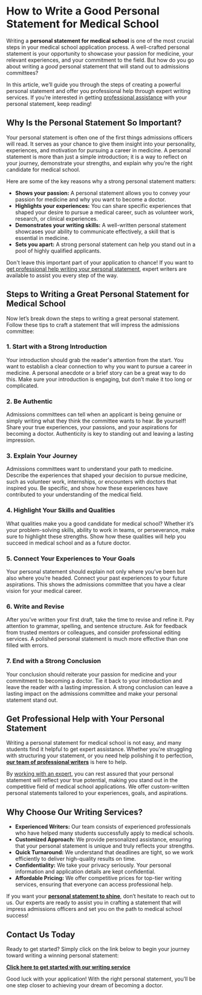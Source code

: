 # How to Write a Good Personal Statement for Medical School

Writing a **personal statement for medical school** is one of the most crucial steps in your medical school application process. A well-crafted personal statement is your opportunity to showcase your passion for medicine, your relevant experiences, and your commitment to the field. But how do you go about writing a _good_ personal statement that will stand out to admissions committees?

In this article, we’ll guide you through the steps of creating a powerful personal statement and offer you professional help through expert writing services. If you’re interested in getting [professional assistance](https://tinyurl.com/topessay?keyword=writing+a+good+personal+statement+for+medical+school) with your personal statement, keep reading!

## Why Is the Personal Statement So Important?

Your personal statement is often one of the first things admissions officers will read. It serves as your chance to give them insight into your personality, experiences, and motivation for pursuing a career in medicine. A personal statement is more than just a simple introduction; it is a way to reflect on your journey, demonstrate your strengths, and explain why you’re the right candidate for medical school.

Here are some of the key reasons why a strong personal statement matters:

- **Shows your passion:** A personal statement allows you to convey your passion for medicine and why you want to become a doctor.
- **Highlights your experiences:** You can share specific experiences that shaped your desire to pursue a medical career, such as volunteer work, research, or clinical experiences.
- **Demonstrates your writing skills:** A well-written personal statement showcases your ability to communicate effectively, a skill that is essential in medicine.
- **Sets you apart:** A strong personal statement can help you stand out in a pool of highly qualified applicants.

Don't leave this important part of your application to chance! If you want to [get professional help writing your personal statement](https://tinyurl.com/topessay?keyword=writing+a+good+personal+statement+for+medical+school), expert writers are available to assist you every step of the way.

## Steps to Writing a Great Personal Statement for Medical School

Now let’s break down the steps to writing a great personal statement. Follow these tips to craft a statement that will impress the admissions committee:

### 1. Start with a Strong Introduction

Your introduction should grab the reader's attention from the start. You want to establish a clear connection to why you want to pursue a career in medicine. A personal anecdote or a brief story can be a great way to do this. Make sure your introduction is engaging, but don’t make it too long or complicated.

### 2. Be Authentic

Admissions committees can tell when an applicant is being genuine or simply writing what they think the committee wants to hear. Be yourself! Share your true experiences, your passions, and your aspirations for becoming a doctor. Authenticity is key to standing out and leaving a lasting impression.

### 3. Explain Your Journey

Admissions committees want to understand your path to medicine. Describe the experiences that shaped your decision to pursue medicine, such as volunteer work, internships, or encounters with doctors that inspired you. Be specific, and show how these experiences have contributed to your understanding of the medical field.

### 4. Highlight Your Skills and Qualities

What qualities make you a good candidate for medical school? Whether it’s your problem-solving skills, ability to work in teams, or perseverance, make sure to highlight these strengths. Show how these qualities will help you succeed in medical school and as a future doctor.

### 5. Connect Your Experiences to Your Goals

Your personal statement should explain not only where you’ve been but also where you’re headed. Connect your past experiences to your future aspirations. This shows the admissions committee that you have a clear vision for your medical career.

### 6. Write and Revise

After you’ve written your first draft, take the time to revise and refine it. Pay attention to grammar, spelling, and sentence structure. Ask for feedback from trusted mentors or colleagues, and consider professional editing services. A polished personal statement is much more effective than one filled with errors.

### 7. End with a Strong Conclusion

Your conclusion should reiterate your passion for medicine and your commitment to becoming a doctor. Tie it back to your introduction and leave the reader with a lasting impression. A strong conclusion can leave a lasting impact on the admissions committee and make your personal statement stand out.

## Get Professional Help with Your Personal Statement

Writing a personal statement for medical school is not easy, and many students find it helpful to get expert assistance. Whether you're struggling with structuring your statement, or you need help polishing it to perfection, [**our team of professional writers**](https://tinyurl.com/topessay?keyword=writing+a+good+personal+statement+for+medical+school) is here to help.

By [working with an expert](https://tinyurl.com/topessay?keyword=writing+a+good+personal+statement+for+medical+school), you can rest assured that your personal statement will reflect your true potential, making you stand out in the competitive field of medical school applications. We offer custom-written personal statements tailored to your experiences, goals, and aspirations.

## Why Choose Our Writing Services?

- **Experienced Writers:** Our team consists of experienced professionals who have helped many students successfully apply to medical schools.
- **Customized Approach:** We provide personalized assistance, ensuring that your personal statement is unique and truly reflects your strengths.
- **Quick Turnaround:** We understand that deadlines are tight, so we work efficiently to deliver high-quality results on time.
- **Confidentiality:** We take your privacy seriously. Your personal information and application details are kept confidential.
- **Affordable Pricing:** We offer competitive prices for top-tier writing services, ensuring that everyone can access professional help.

If you want your [**personal statement to shine**](https://tinyurl.com/topessay?keyword=writing+a+good+personal+statement+for+medical+school), don’t hesitate to reach out to us. Our experts are ready to assist you in crafting a statement that will impress admissions officers and set you on the path to medical school success!

## Contact Us Today

Ready to get started? Simply click on the link below to begin your journey toward writing a winning personal statement:

[**Click here to get started with our writing service**](https://tinyurl.com/topessay?keyword=writing+a+good+personal+statement+for+medical+school)

Good luck with your application! With the right personal statement, you’ll be one step closer to achieving your dream of becoming a doctor.
